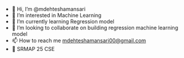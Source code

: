 - 👋 Hi, I’m @mdehteshamansari
- 👀 I’m interested in Machine Learning
- 🌱 I’m currently learning Regression model
- 💞️ I’m looking to collaborate on building regression machine learning model
- 📫 How to reach me mdehteshamansari00@gmail.com
- 🏫 SRMAP 25 CSE

<!---
mdehteshamansari/mdehteshamansari is a ✨ special ✨ repository because its `README.md` (this file) appears on your GitHub profile.
You can click the Preview link to take a look at your changes.
--->
